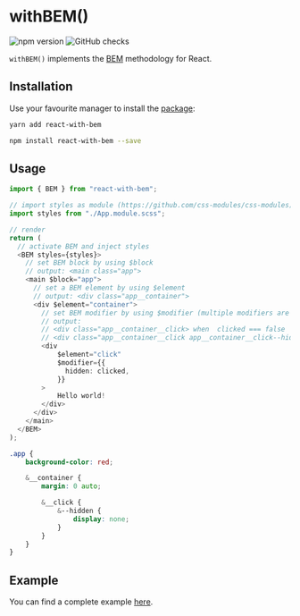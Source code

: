 # withBEM()

![npm version](https://badgen.net/npm/v/react-with-bem?icon=npm&label)
![GitHub checks](https://badgen.net/github/checks/teamrevin/react-with-bem/publish?icon=github&label=GitHub)

`withBEM()` implements the [BEM](http://getbem.com/) methodology for React.

## Installation

Use your favourite manager to install the [package](https://www.npmjs.com/package/react-with-bem):

```sh
yarn add react-with-bem
```

```sh
npm install react-with-bem --save
```

## Usage

```typescript
import { BEM } from "react-with-bem";

// import styles as module (https://github.com/css-modules/css-modules)
import styles from "./App.module.scss";

// render
return (
  // activate BEM and inject styles
  <BEM styles={styles}>
    // set BEM block by using $block
    // output: <main class="app">
    <main $block="app">
      // set a BEM element by using $element
      // output: <div class="app__container">
      <div $element="container">
        // set BEM modifier by using $modifier (multiple modifiers are possible)
        // output:
        // <div class="app__container__click> when  clicked === false
        // <div class="app__container__click app__container__click--hidden"> when clicked === true
        <div
            $element="click"
            $modifier={{
              hidden: clicked,
            }}
        >
            Hello world!
        </div>
      </div>
    </main>
  </BEM>
);
```

```css
.app {
    background-color: red;

    &__container {
        margin: 0 auto;

        &__click {
            &--hidden {
                display: none;
            }
        }
    }
}
```

## Example

You can find a complete example [here](example).
